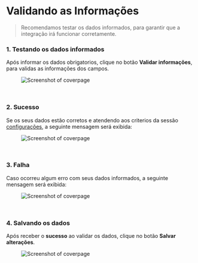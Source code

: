 # Validando as Informações

> Recomendamos testar os dados informados, para garantir que a integração irá funcionar corretamente.

### 1. Testando os dados informados

Após informar os dados obrigatorios, clique no botão <strong>Validar informações</strong>, para validas as informações dos campos.

<figure class="thumbnails">
  <img src="_media/testando.png" alt="Screenshot of coverpage" title="Validando as informações">
</figure>

<br/>

### 2. Sucesso

Se os seus dados estão corretos e atendendo aos criterios da sessão [configurações](/pages/configuracoes/configuracoes.md#configuracões), a seguinte mensagem será exibida:

<figure class="thumbnails">
  <img src="_media/success.png" alt="Screenshot of coverpage" title="Sucesso">
</figure>

<br/>

### 3. Falha

Caso ocorreu algum erro com seus dados informados, a seguinte mensagem será exibida:

<figure class="thumbnails">
  <img src="_media/fail.png" alt="Screenshot of coverpage" title="Falha">
</figure>

<br/>

### 4. Salvando os dados

Após receber o <strong>sucesso</strong> ao validar os dados, clique no botão <strong>Salvar alterações</strong>.

<figure class="thumbnails">
  <img src="_media/save.png" alt="Screenshot of coverpage" title="Salvando informações">
</figure>